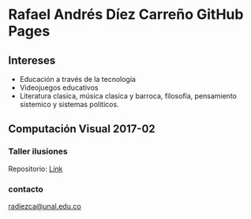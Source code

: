 # Rafael Andrés Díez Carreño GitHub Pages

## Intereses
- Educación a través de la tecnología
- Videojuegos educativos
- Literatura clasica, música clasica y barroca, filosofía, pensamiento sistemico y sistemas politicos.


## Computación Visual 2017-02

### Taller ilusiones
Repositorio: [Link](url)


### contacto
radiezca@unal.edu.co
